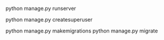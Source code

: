python manage.py runserver

python manage.py createsuperuser

python manage.py makemigrations
python manage.py migrate
